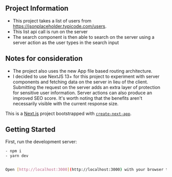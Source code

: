 ## Project Information

- This project takes a list of users from https://jsonplaceholder.typicode.com/users.
- This list api call is run on the server
- The search component is then able to search on the server using a server action as the user types in the search input

## Notes for consideration

- The project also uses the new App file based routing architecture.
- I decided to use NextJS 13+ for this project to experiment with server components and fetching data on the server in lieu of the client. Submitting the request on the server adds an extra layer of protection for sensitive user information. Server actions can also produce an improved SEO score. It's worth noting that the benefits aren't necessarily visible with the current response size.

This is a [Next.js](https://nextjs.org/) project bootstrapped with [`create-next-app`](https://github.com/vercel/next.js/tree/canary/packages/create-next-app).

## Getting Started

First, run the development server:

```bash
- npm i
- yarn dev


Open [http://localhost:3000](http://localhost:3000) with your browser to see the result.


```
